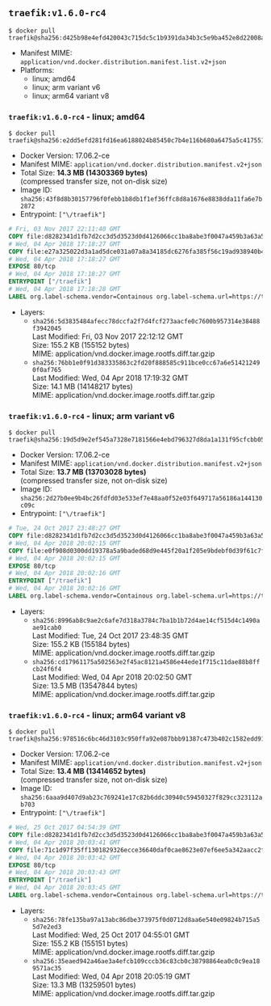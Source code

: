 ## `traefik:v1.6.0-rc4`

```console
$ docker pull traefik@sha256:d425b98e4efd420043c715dc5c1b9391da34b3c5e9ba452e8d22008ad8fa8fdb
```

-	Manifest MIME: `application/vnd.docker.distribution.manifest.list.v2+json`
-	Platforms:
	-	linux; amd64
	-	linux; arm variant v6
	-	linux; arm64 variant v8

### `traefik:v1.6.0-rc4` - linux; amd64

```console
$ docker pull traefik@sha256:e2dd5efd281fd16ea6188024b85450c7b4e116b680a6475a5c4175511e1a0c88
```

-	Docker Version: 17.06.2-ce
-	Manifest MIME: `application/vnd.docker.distribution.manifest.v2+json`
-	Total Size: **14.3 MB (14303369 bytes)**  
	(compressed transfer size, not on-disk size)
-	Image ID: `sha256:43f8d8b30157796f0febb1b8db1f1ef36ffc8d8a1676e8838dda11fa6e7b2872`
-	Entrypoint: `["\/traefik"]`

```dockerfile
# Fri, 03 Nov 2017 22:11:40 GMT
COPY file:d8282341d1fb7d2cc3d5d3523d0d4126066cc1ba8abe3f0047a459b3a63a5653 in /etc/ssl/certs/ 
# Wed, 04 Apr 2018 17:18:27 GMT
COPY file:e27a325022d3a1ad5dce031a07a8a34185dc6276fa385f56c19ad938940b4843 in / 
# Wed, 04 Apr 2018 17:18:27 GMT
EXPOSE 80/tcp
# Wed, 04 Apr 2018 17:18:27 GMT
ENTRYPOINT ["/traefik"]
# Wed, 04 Apr 2018 17:18:28 GMT
LABEL org.label-schema.vendor=Containous org.label-schema.url=https://traefik.io org.label-schema.name=Traefik org.label-schema.description=A modern reverse-proxy org.label-schema.version=v1.6.0-rc4 org.label-schema.docker.schema-version=1.0
```

-	Layers:
	-	`sha256:5d3835484afecc78dccfa2f7d4fcf273aacfe0c7600b957314e38488f3942045`  
		Last Modified: Fri, 03 Nov 2017 22:12:12 GMT  
		Size: 155.2 KB (155152 bytes)  
		MIME: application/vnd.docker.image.rootfs.diff.tar.gzip
	-	`sha256:76bb1e0f91d383335863c2fd20f888585c911bce0cc67a6e514212490f0af765`  
		Last Modified: Wed, 04 Apr 2018 17:19:32 GMT  
		Size: 14.1 MB (14148217 bytes)  
		MIME: application/vnd.docker.image.rootfs.diff.tar.gzip

### `traefik:v1.6.0-rc4` - linux; arm variant v6

```console
$ docker pull traefik@sha256:19d5d9e2ef545a7328e7181566e4ebd796327d8da1a131f95cfcbb05d917b9ca
```

-	Docker Version: 17.06.2-ce
-	Manifest MIME: `application/vnd.docker.distribution.manifest.v2+json`
-	Total Size: **13.7 MB (13703028 bytes)**  
	(compressed transfer size, not on-disk size)
-	Image ID: `sha256:2d27b0ee9b4bc26fdfd03e533ef7e48aa0f52e03f649717a56186a144130c09c`
-	Entrypoint: `["\/traefik"]`

```dockerfile
# Tue, 24 Oct 2017 23:48:27 GMT
COPY file:d8282341d1fb7d2cc3d5d3523d0d4126066cc1ba8abe3f0047a459b3a63a5653 in /etc/ssl/certs/ 
# Wed, 04 Apr 2018 20:02:15 GMT
COPY file:e0f908d0300dd19378a5a9baded68d9e445f20a1f205e9bdebf0d39f61c7ff09 in / 
# Wed, 04 Apr 2018 20:02:15 GMT
EXPOSE 80/tcp
# Wed, 04 Apr 2018 20:02:16 GMT
ENTRYPOINT ["/traefik"]
# Wed, 04 Apr 2018 20:02:16 GMT
LABEL org.label-schema.vendor=Containous org.label-schema.url=https://traefik.io org.label-schema.name=Traefik org.label-schema.description=A modern reverse-proxy org.label-schema.version=v1.6.0-rc4 org.label-schema.docker.schema-version=1.0
```

-	Layers:
	-	`sha256:8996ab8c9ae2c6afe7d318a3784c7ba1b1b72d4ae14cf515d4c1490aae91cab0`  
		Last Modified: Tue, 24 Oct 2017 23:48:35 GMT  
		Size: 155.2 KB (155184 bytes)  
		MIME: application/vnd.docker.image.rootfs.diff.tar.gzip
	-	`sha256:cd17961175a502563e2f45ac8121a4586e44ede1f715c11dae88b8ffcb24f6f4`  
		Last Modified: Wed, 04 Apr 2018 20:02:50 GMT  
		Size: 13.5 MB (13547844 bytes)  
		MIME: application/vnd.docker.image.rootfs.diff.tar.gzip

### `traefik:v1.6.0-rc4` - linux; arm64 variant v8

```console
$ docker pull traefik@sha256:978516c6bc46d3103c950ffa92e087bbb91387c473b402c1582edd915064e6dd
```

-	Docker Version: 17.06.2-ce
-	Manifest MIME: `application/vnd.docker.distribution.manifest.v2+json`
-	Total Size: **13.4 MB (13414652 bytes)**  
	(compressed transfer size, not on-disk size)
-	Image ID: `sha256:6aaa9d407d9ab23c769241e17c82b6ddc30940c59450327f829cc323112ab703`
-	Entrypoint: `["\/traefik"]`

```dockerfile
# Wed, 25 Oct 2017 04:54:39 GMT
COPY file:d8282341d1fb7d2cc3d5d3523d0d4126066cc1ba8abe3f0047a459b3a63a5653 in /etc/ssl/certs/ 
# Wed, 04 Apr 2018 20:03:41 GMT
COPY file:71c1d97f35ff1301829326ecce36640daf0cae8623e07ef6ee5a342aacc2f421 in / 
# Wed, 04 Apr 2018 20:03:42 GMT
EXPOSE 80/tcp
# Wed, 04 Apr 2018 20:03:43 GMT
ENTRYPOINT ["/traefik"]
# Wed, 04 Apr 2018 20:03:45 GMT
LABEL org.label-schema.vendor=Containous org.label-schema.url=https://traefik.io org.label-schema.name=Traefik org.label-schema.description=A modern reverse-proxy org.label-schema.version=v1.6.0-rc4 org.label-schema.docker.schema-version=1.0
```

-	Layers:
	-	`sha256:78fe135ba97a13abc86dbe373975f0d0712d8aa6e540e09824b715a55d7e2ed3`  
		Last Modified: Wed, 25 Oct 2017 04:55:01 GMT  
		Size: 155.2 KB (155151 bytes)  
		MIME: application/vnd.docker.image.rootfs.diff.tar.gzip
	-	`sha256:35eaed942a46ae3a4efcb109cccb36c83cb0c38798864ea0c0c9ea189571ac35`  
		Last Modified: Wed, 04 Apr 2018 20:05:19 GMT  
		Size: 13.3 MB (13259501 bytes)  
		MIME: application/vnd.docker.image.rootfs.diff.tar.gzip
